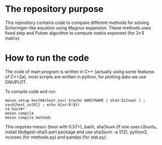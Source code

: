 # The repository purpose

This repository contains code to compare different methods for solving
Schoringer-like equation using Magnus expansion. These methods uses fixed step
and Putzer algorithm to compute matrix exponent (for 3×3 matrix).

# How to run the code

The code of main program is written in C++ (actually using some features of
C++2a), most scripts are written in python, for plotting data we use GNUPLOT.

To compile code and run

    meson setup host#$(host_xx=( $(echo $HOSTNAME | sha3-512sum) ) ; xx=${host_xx[0]} ; echo ${xx:0:8})
    cd host#*
    meson compile
    meson compile methods

This requires meson (best with 0.57+), bash, sha3sum (if one uses Ubuntu,
install libdigest-sha3-perl package and use sha3sum -a 512), python3, ncurses
(for methods.py) and pandas (for stat.py).
